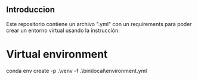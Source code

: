 ## Introduccion

Este repositorio contiene un archivo ".yml" con un requirements para poder crear un entorno virtual usando la instrucción:

# Virtual environment
conda env create -p .\venv -f .\bin\local\environment.yml

